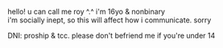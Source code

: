 hello! u can call me roy ^.^ i'm 16yo & nonbinary
<br>
i'm socially inept, so this will affect how i communicate. sorry

DNI: proship & tcc.
please don't befriend me if you're under 14
